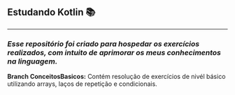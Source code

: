 ## Estudando Kotlin :books:

<hr>

### _Esse repositório foi criado para hospedar os exercícios realizados, com intuito de aprimorar os meus conhecimentos na linguagem._

**Branch ConceitosBasicos:** Contém resolução de exercícios de nivél básico utilizando arrays, laços de repetição e condicionais.